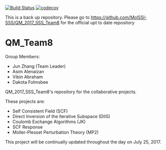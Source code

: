 [![Build Status](https://travis-ci.org/MolSSI-SSS/QM_2017_SSS_Team8.svg?branch=master)](https://travis-ci.org/MolSSI-SSS/QM_2017_SSS_Team8)
[![codecov](https://codecov.io/gh/MolSSI-SSS/QM_2017_SSS_Team8/branch/master/graph/badge.svg)](https://codecov.io/gh/MolSSI-SSS/QM_2017_SSS_Team8)

This is a back up repository. Please go to https://github.com/MolSSI-SSS/QM_2017_SSS_Team8 for the official upt to date repository

# QM_Team8

Group Members:
- Jun Zhang (Team Leader)
- Asim Alenaizan
- Vibin Abraham
- Dakota Folmsbee

QM_2017_SSS_Team8's repository for the collaborative projects.

These projects are:
- Self Consistent Field (SCF)
- Direct Inversion of the Iterative Subspace (DIIS)
- Coulomb Exchange Algorithms (JK)
- SCF Response
- Moller-Plesset Perturbation Theory (MP2)

This project will be continually updated throughout the day on July 25, 2017.

